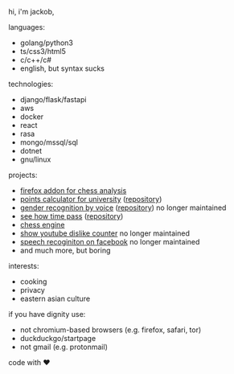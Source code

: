 hi, i'm jackob,

languages:

- golang/python3
- ts/css3/html5
- c/c++/c#
- english, but syntax sucks

technologies:

- django/flask/fastapi
- aws
- docker
- react
- rasa
- mongo/mssql/sql
- dotnet
- gnu/linux

projects:

- [firefox addon for chess analysis](https://addons.mozilla.org/en-US/firefox/addon/chess-com-analyse-at-lichess/)
- [points calculator for university](https://zeraye.github.io/wut-calculator/) ([repository](https://github.com/zeraye/wut-calculator))
- [gender recognition by voice](https://zeraye.github.io/rege/) ([repository](https://github.com/zeraye/rege)) no longer maintained
- [see how time pass](https://zeraye.github.io/ageing/) ([repository](https://github.com/zeraye/ageing))
- [chess engine](https://github.com/zeraye/buba)
- [show youtube dislike counter](https://github.com/zeraye/youtube-dislikes-counter) no longer maintained
- [speech recoginiton on facebook](https://github.com/zeraye/facebook-speech-recognition) no longer maintained
- and much more, but boring

interests:

- cooking
- privacy
- eastern asian culture

if you have dignity use:

- not chromium-based browsers (e.g. firefox, safari, tor)
- duckduckgo/startpage
- not gmail (e.g. protonmail)

code with ❤️
